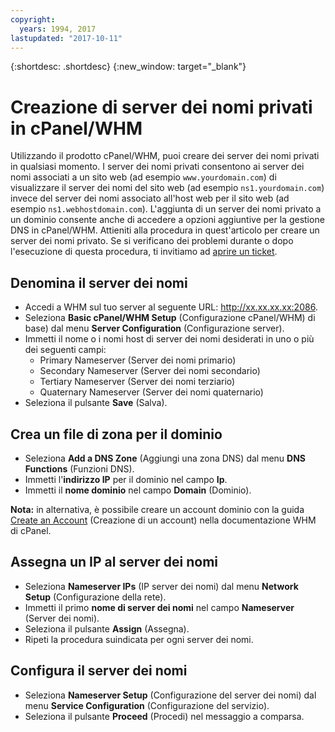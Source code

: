 ```yaml
---
copyright:
  years: 1994, 2017
lastupdated: "2017-10-11"
---
```


{:shortdesc: .shortdesc}
{:new_window: target="_blank"}

# Creazione di server dei nomi privati in cPanel/WHM

Utilizzando il prodotto cPanel/WHM, puoi creare dei server dei nomi privati in qualsiasi momento. I server dei nomi privati consentono ai server dei nomi associati a un sito web (ad esempio `www.yourdomain.com`) di visualizzare il server dei nomi del sito web (ad esempio `ns1.yourdomain.com`) invece del server dei nomi associato all'host web per il sito web (ad esempio `ns1.webhostdomain.com`). L'aggiunta di un server dei nomi privato a un dominio consente anche di accedere a opzioni aggiuntive per la gestione DNS in cPanel/WHM. Attieniti alla procedura in quest'articolo per creare un server dei nomi privato. Se si verificano dei problemi durante o dopo l'esecuzione di questa procedura, ti invitiamo ad [aprire un ticket](/general/create-ticket.html).

## Denomina il server dei nomi

* Accedi a WHM sul tuo server al seguente URL: http://xx.xx.xx.xx:2086.
* Seleziona **Basic cPanel/WHM Setup** (Configurazione cPanel/WHM) di base) dal menu **Server Configuration** (Configurazione server).
* Immetti il nome o i nomi host di server dei nomi desiderati in uno o più dei seguenti campi:
  * Primary Nameserver (Server dei nomi primario)
  * Secondary Nameserver (Server dei nomi secondario)
  * Tertiary Nameserver (Server dei nomi terziario)
  * Quaternary Nameserver (Server dei nomi quaternario)
* Seleziona il pulsante **Save** (Salva).

## Crea un file di zona per il dominio

* Seleziona **Add a DNS Zone** (Aggiungi una zona DNS) dal menu **DNS Functions** (Funzioni DNS).
* Immetti l'**indirizzo IP** per il dominio nel campo **Ip**.
* Immetti il **nome dominio** nel campo **Domain** (Dominio).

**Nota:** in alternativa, è possibile creare un account dominio con la guida [Create an Account](http://docs.cpanel.net/twiki/bin/view/AllDocumentation/WHMDocs/CreateAccount) (Creazione di un account) nella documentazione WHM di cPanel.

## Assegna un IP al server dei nomi

* Seleziona **Nameserver IPs** (IP server dei nomi) dal menu **Network Setup** (Configurazione della rete).
* Immetti il primo **nome di server dei nomi** nel campo **Nameserver** (Server dei nomi).
* Seleziona il pulsante **Assign** (Assegna).
* Ripeti la procedura suindicata per ogni server dei nomi.

## Configura il server dei nomi

* Seleziona **Nameserver Setup** (Configurazione del server dei nomi) dal menu **Service Configuration** (Configurazione del servizio).
* Seleziona il pulsante **Proceed** (Procedi) nel messaggio a comparsa.
